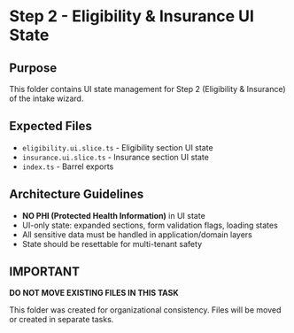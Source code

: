 # Step 2 - Eligibility & Insurance UI State

## Purpose
This folder contains UI state management for Step 2 (Eligibility & Insurance) of the intake wizard.

## Expected Files
- `eligibility.ui.slice.ts` - Eligibility section UI state
- `insurance.ui.slice.ts` - Insurance section UI state
- `index.ts` - Barrel exports

## Architecture Guidelines
- **NO PHI (Protected Health Information)** in UI state
- UI-only state: expanded sections, form validation flags, loading states
- All sensitive data must be handled in application/domain layers
- State should be resettable for multi-tenant safety

## IMPORTANT
**DO NOT MOVE EXISTING FILES IN THIS TASK**

This folder was created for organizational consistency. Files will be moved or created in separate tasks.